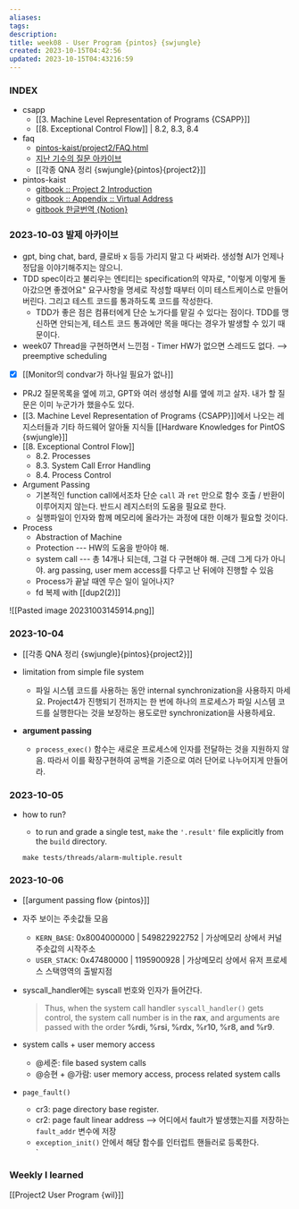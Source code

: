 ```yaml
---
aliases: 
tags: 
description:
title: week08 - User Program {pintos} {swjungle}
created: 2023-10-15T04:42:56
updated: 2023-10-15T04:43216:59
---
```


### INDEX

- csapp
	- [[3. Machine Level Representation of Programs {CSAPP}]]
	- [[8. Exceptional Control Flow]]  | 8.2, 8.3, 8.4
- faq
	- [pintos-kaist/project2/FAQ.html](https://casys-kaist.github.io/pintos-kaist/project2/FAQ.html)
	- [지난 기수의 질문 아카이브](https://jungle7-7610626261f4.herokuapp.com/pages/pintos-questions2.html)
	- [[각종 QNA 정리 {swjungle}{pintos}{project2}]]
- pintos-kaist
	- [gitbook :: Project 2 Introduction](https://casys-kaist.github.io/pintos-kaist/project2/introduction.html)
	- [gitbook :: Appendix :: Virtual Address](https://casys-kaist.github.io/pintos-kaist/appendix/virtual_address.html)
	- [gitbook 한글번역 {Notion}](https://www.notion.so/PROJECT-2-USER-PROGRAM-b019874b02f645d7813c554bd7377770)

### 2023-10-03 발제 아카이브

- gpt, bing chat, bard, 클로바 x 등등 가리지 말고 다 써봐라. 생성형 AI가 언제나 정답을 이야기해주지는 않으니.
- TDD spec이라고 불리우는 엔티티는 specification의 약자로, "이렇게 이렇게 돌아갔으면 좋겠어요" 요구사항을 명세로 작성할 때부터 이미 테스트케이스로 만들어버린다. 그리고 테스트 코드를 통과하도록 코드를 작성한다.
	- TDD가 좋은 점은 컴퓨터에게 단순 노가다를 맡길 수 있다는 점이다. TDD를 맹신하면 안되는게, 테스트 코드 통과에만 목을 매다는 경우가 발생할 수 있기 때문이다.
- week07 Thread을 구현하면서 느낀점 - Timer HW가 없으면 스레드도 없다. ⟶ preemptive scheduling
- [x] [[Monitor의 condvar가 하나일 필요가 없나]]
- PRJ2 질문목록을 옆에 끼고, GPT와 여러 생성형 AI를 옆에 끼고 살자. 내가 할 질문은 이미 누군가가 했을수도 있다.
- [[3. Machine Level Representation of Programs {CSAPP}]]에서 나오는 레지스터들과 기타 하드웨어 알아둘 지식들 [[Hardware Knowledges for PintOS {swjungle}]]
- [[8. Exceptional Control Flow]]
	- 8.2. Processes
	- 8.3. System Call Error Handling
	- 8.4. Process Control
- Argument Passing
	- 기본적인 function call에서조차 단순 `call` 과 `ret` 만으로 함수 호출 / 반환이 이루어지지 않는다. 반드시 레지스터의 도움을 필요로 한다.
	- 실행파일이 인자와 함께 메모리에 올라가는 과정에 대한 이해가 필요할 것이다.
- Process
	- Abstraction of Machine
	- Protection --- HW의 도움을 받아야 해.
	- system call --- 총 14개나 되는데, 그걸 다 구현해야 해. 근데 그게 다가 아니야. arg passing, user mem access를 다루고 난 뒤에야 진행할 수 있음
	- Process가 끝날 때엔 무슨 일이 일어나지?
	- fd 복제 with [[dup2(2)]]

![[Pasted image 20231003145914.png]]

### 2023-10-04

- [[각종 QNA 정리 {swjungle}{pintos}{project2}]]
- limitation from simple file system
	- 파일 시스템 코드를 사용하는 동안 internal synchronization을 사용하지 마세요. Project4가 진행되기 전까지는 한 번에 하나의 프로세스가 파일 시스템 코드를 실행한다는 것을 보장하는 용도로만 synchronization을 사용하세요.

- **argument passing**
	- `process_exec()` 함수는 새로운 프로세스에 인자를 전달하는 것을 지원하지 않음. 따라서 이를 확장구현하여 공백을 기준으로 여러 단어로 나누어지게 만들어라.

### 2023-10-05

- how to run?
	- to run and grade a single test, `make` the `'.result'` file explicitly from the `build` directory.

	 ```shell
	make tests/threads/alarm-multiple.result 
	```

### 2023-10-06

- [[argument passing flow {pintos}]]

- 자주 보이는 주솟값들 모음
	- `KERN_BASE`: 0x8004000000 | 549822922752 | 가상메모리 상에서 커널 주솟값의 시작주소
	- `USER_STACK`: 0x47480000 | 1195900928 | 가상메모리 상에서 유저 프로세스 스택영역의 출발지점

- syscall_handler에는 syscall 번호와 인자가 들어간다.

	> Thus, when the system call handler `syscall_handler()` gets control, the system call number is in the **rax**, and arguments are passed with the order **%rdi, %rsi, %rdx, %r10, %r8, and %r9**.

- system calls + user memory access
	- @세준: file based system calls
	- @승현 + @가람: user memory access, process related system calls

- `page_fault()`
	- cr3: page directory base register.
	- cr2: page fault linear address ⟶ 어디에서 fault가 발생했는지를 저장하는 `fault_addr` 변수에 저장  
	- `exception_init()` 안에서 해당 함수를 인터럽트 핸들러로 등록한다.  
`

### Weekly I learned

[[Project2 User Program {wil}]]
